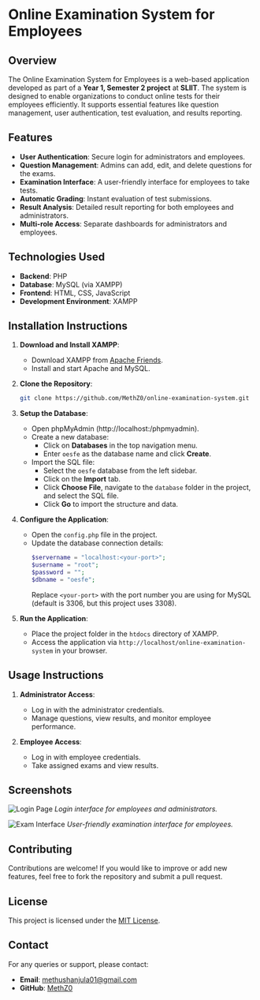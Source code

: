 # Online Examination System for Employees

## Overview
The Online Examination System for Employees is a web-based application developed as part of a **Year 1, Semester 2 project** at **SLIIT**. The system is designed to enable organizations to conduct online tests for their employees efficiently. It supports essential features like question management, user authentication, test evaluation, and results reporting.

## Features
- **User Authentication**: Secure login for administrators and employees.
- **Question Management**: Admins can add, edit, and delete questions for the exams.
- **Examination Interface**: A user-friendly interface for employees to take tests.
- **Automatic Grading**: Instant evaluation of test submissions.
- **Result Analysis**: Detailed result reporting for both employees and administrators.
- **Multi-role Access**: Separate dashboards for administrators and employees.

## Technologies Used
- **Backend**: PHP
- **Database**: MySQL (via XAMPP)
- **Frontend**: HTML, CSS, JavaScript
- **Development Environment**: XAMPP

## Installation Instructions
1. **Download and Install XAMPP**:
   - Download XAMPP from [Apache Friends](https://www.apachefriends.org/index.html).
   - Install and start Apache and MySQL.

2. **Clone the Repository**:
   ```bash
   git clone https://github.com/MethZ0/online-examination-system.git
   ```

3. **Setup the Database**:
   - Open phpMyAdmin (http://localhost:<your-port>/phpmyadmin).
   - Create a new database:
     - Click on **Databases** in the top navigation menu.
     - Enter `oesfe` as the database name and click **Create**.
   - Import the SQL file:
     - Select the `oesfe` database from the left sidebar.
     - Click on the **Import** tab.
     - Click **Choose File**, navigate to the `database` folder in the project, and select the SQL file.
     - Click **Go** to import the structure and data.

4. **Configure the Application**:
   - Open the `config.php` file in the project.
   - Update the database connection details:
     ```php
     $servername = "localhost:<your-port>";
     $username = "root";
     $password = "";
     $dbname = "oesfe";
     ```
     Replace `<your-port>` with the port number you are using for MySQL (default is 3306, but this project uses 3308).

5. **Run the Application**:
   - Place the project folder in the `htdocs` directory of XAMPP.
   - Access the application via `http://localhost/online-examination-system` in your browser.

## Usage Instructions
1. **Administrator Access**:
   - Log in with the administrator credentials.
   - Manage questions, view results, and monitor employee performance.

2. **Employee Access**:
   - Log in with employee credentials.
   - Take assigned exams and view results.


## Screenshots
![Login Page]()
*Login interface for employees and administrators.*

![Exam Interface](path/to/screenshot2.png)
*User-friendly examination interface for employees.*

## Contributing
Contributions are welcome! If you would like to improve or add new features, feel free to fork the repository and submit a pull request.

## License
This project is licensed under the [MIT License](LICENSE).

## Contact
For any queries or support, please contact:
- **Email**: methushanjula01@gmail.com
- **GitHub**: [MethZ0](https://github.com/MethZ0)
```
